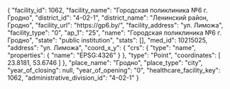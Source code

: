 {
    "facility_id": 1062,
    "facility_name": "Городская поликлиника №6 г. Гродно",
    "district_id": "4-02-1",
    "district_name": "Ленинский район, Гродно",
    "facility_url": "https:\/\/gp6.by\/",
    "facility_address": "ул. Лиможа",
    "facility_type": "0",
    "ap_1": "25",
    "name": "Городская поликлиника №6 г. Гродно",
    "state": "public institution",
    "stats": [],
    "med_id": 10215025,
    "address": "ул. Лиможа",
    "coord_x_y": {
        "crs": {
            "type": "name",
            "properties": {
                "name": "EPSG:4326"
            }
        },
        "type": "Point",
        "coordinates": [
            23.8181,
            53.6746
        ]
    },
    "place_name": "Гродно",
    "place_type": "city",
    "year_of_closing": null,
    "year_of_opening": "0",
    "healthcare_facility_key": 1062,
    "administrative_division_id": "4-02-1"
}